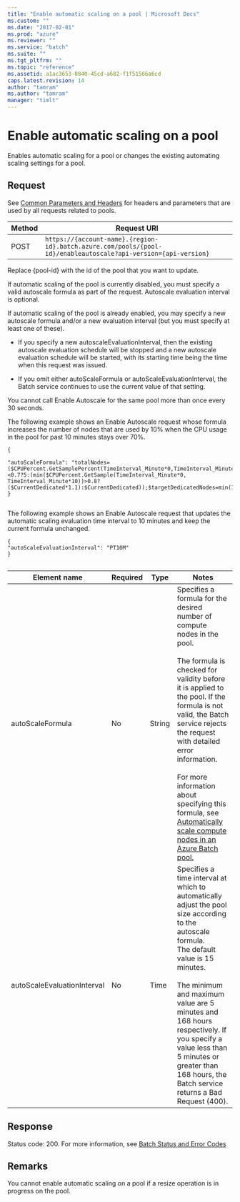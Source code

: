 ```yaml
---
title: "Enable automatic scaling on a pool | Microsoft Docs"
ms.custom: ""
ms.date: "2017-02-01"
ms.prod: "azure"
ms.reviewer: ""
ms.service: "batch"
ms.suite: ""
ms.tgt_pltfrm: ""
ms.topic: "reference"
ms.assetid: a1ac3653-0840-45cd-a682-f1f51566a6cd
caps.latest.revision: 14
author: "tamram"
ms.author: "tamram"
manager: "timlt"
---
```

# Enable automatic scaling on a pool
  Enables automatic scaling for a pool or changes the existing automating scaling settings for a pool.  
  
##  <a name="bk_lifetime"></a> Request  
 See [Common Parameters and Headers](../batchservice/common-parameters-and-headers.md) for headers and parameters that are used by all requests related to pools.  
  
|Method|Request URI|  
|------------|-----------------|  
|POST|`https://{account-name}.{region-id}.batch.azure.com/pools/{pool-id}/enableautoscale?api-version={api-version}`|  
  
 Replace {pool-id} with the id of the pool that you want to update.  
  
 If automatic scaling of the pool is currently disabled, you must specify a valid autoscale formula as part of the request. Autoscale evaluation interval is optional.  
  
 If automatic scaling of the pool is already enabled, you may specify a new autoscale formula and/or a new evaluation interval (but you must specify at least one of these).  
  
-   If you specify a new autoscaleEvaluationInterval, then the existing autoscale evaluation schedule will be stopped and a new autoscale evaluation schedule will be started, with its starting time being the time when this request was issued.  
  
-   If you omit either autoScaleFormula or autoScaleEvaluationInterval, the Batch service continues to use the current value of that setting.  
  
 You cannot call Enable Autoscale for the same pool more than once every 30 seconds.  
  
 The following example shows an Enable Autoscale request whose formula increases the number of nodes that are used by 10% when the CPU usage in the pool for past 10 minutes stays over 70%.  
  
```  
{  
  
"autoScaleFormula": "totalNodes=($CPUPercent.GetSamplePercent(TimeInterval_Minute*0,TimeInterval_Minute*10)<0.7?5:(min($CPUPercent.GetSample(TimeInterval_Minute*0, TimeInterval_Minute*10))>0.8?($CurrentDedicated*1.1):$CurrentDedicated));$targetDedicatedNodes=min(100,totalNodes);"  
}  
  
```  
  
 The following example shows an Enable Autoscale request that updates the automatic scaling evaluation time interval to 10 minutes and keep the current formula unchanged.  
  
```  
{  
"autoScaleEvaluationInterval": "PT10M"      
}  
  
```  
  
|Element name|Required|Type|Notes|  
|------------------|--------------|----------|-----------|  
|autoScaleFormula|No|String|Specifies a formula for the desired number of compute nodes in the pool.<br /><br /> The formula is checked for validity before it is applied to the pool. If the formula is not valid, the Batch service rejects the request with detailed error information.<br /><br /> For more information about specifying this formula, see [Automatically scale compute nodes in an Azure Batch pool.](https://azure.microsoft.com/en-us/documentation/articles/batch-automatic-scaling)|  
|autoScaleEvaluationInterval|No|Time|Specifies a time interval at which to automatically adjust the pool size according to the autoscale formula.<br />The default value is 15 minutes.<br /><br /> The minimum and maximum value are 5 minutes and 168 hours respectively. If you specify a value less than 5 minutes or greater than 168 hours, the Batch service returns a Bad Request (400).|  
  
## Response  
 Status code: 200. For more information, see [Batch Status and Error Codes](../batchservice/batch-status-and-error-codes.md)  
  
## Remarks  
 You cannot enable automatic scaling on a pool if a resize operation is in progress on the pool.  
  
  